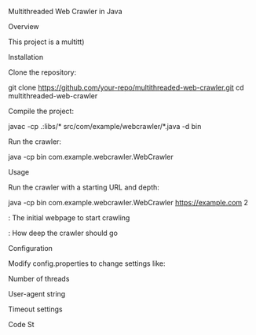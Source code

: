 Multithreaded Web Crawler in Java

Overview

This project is a multitt)

Installation

Clone the repository:

git clone https://github.com/your-repo/multithreaded-web-crawler.git
cd multithreaded-web-crawler

Compile the project:

javac -cp .:libs/* src/com/example/webcrawler/*.java -d bin

Run the crawler:

java -cp bin com.example.webcrawler.WebCrawler <start-url> <depth>

Usage

Run the crawler with a starting URL and depth:

java -cp bin com.example.webcrawler.WebCrawler https://example.com 2

<start-url>: The initial webpage to start crawling

<depth>: How deep the crawler should go

Configuration

Modify config.properties to change settings like:

Number of threads

User-agent string

Timeout settings

Code St


